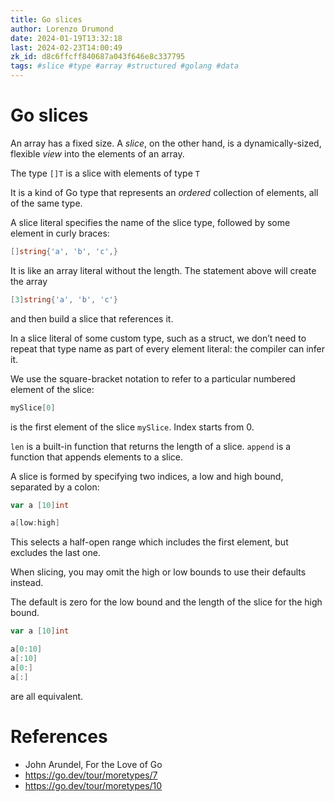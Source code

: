 ```yaml
---
title: Go slices
author: Lorenzo Drumond
date: 2024-01-19T13:32:18
last: 2024-02-23T14:00:49
zk_id: d8c6ffcff840687a043f646e8c337795
tags: #slice #type #array #structured #golang #data
---
```



# Go slices
An array has a fixed size. A _slice_, on the other hand, is a dynamically-sized, flexible _view_ into the elements of an array.

The type `[]T` is a slice with elements of type `T`

It is a kind of Go type that represents an _ordered_ collection of elements, all of the same type.

A slice literal specifies the name of the slice type, followed by some element in curly braces:
```go
[]string{'a', 'b', 'c',}
```

It is like an array literal without the length. The statement above will create the array
```go
[3]string{'a', 'b', 'c'}
```

and then build a slice that references it.

In a slice literal of some custom type, such as a struct, we don’t need to repeat that type name as part of every element literal: the compiler can infer it.

We use the square-bracket notation to refer to a particular numbered element of the slice:
```go
mySlice[0]
```

is the first element of the slice `mySlice`. Index starts from 0.

`len` is a built-in function that returns the length of a slice. `append` is a function that appends elements to a slice.

A slice is formed by specifying two indices, a low and high bound, separated by a colon:
```go
var a [10]int

a[low:high]
```

This selects a half-open range which includes the first element, but excludes the last one.

When slicing, you may omit the high or low bounds to use their defaults instead.

The default is zero for the low bound and the length of the slice for the high bound.

```go
var a [10]int

a[0:10]
a[:10]
a[0:]
a[:]
```

are all equivalent.

# References
- John Arundel, For the Love of Go
- https://go.dev/tour/moretypes/7
- https://go.dev/tour/moretypes/10
